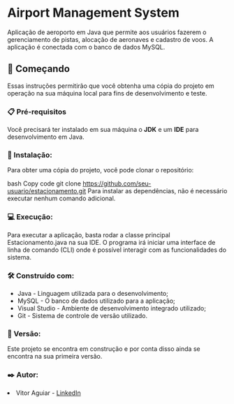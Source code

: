 <h1>Airport Management System</h1>
Aplicação de aeroporto em Java que permite aos usuários fazerem o gerenciamento de pistas, alocação de aeronaves e cadastro de voos. A aplicação é conectada com o banco de dados MySQL.

<h2>🚀 Começando</h2>
Essas instruções permitirão que você obtenha uma cópia do projeto em operação na sua máquina local para fins de desenvolvimento e teste.


<h3>📋 Pré-requisitos</h3>
Você precisará ter instalado em sua máquina o <strong>JDK</strong> e um <strong>IDE</strong> para desenvolvimento em Java.

<h3>🔧 Instalação:</h3>
Para obter uma cópia do projeto, você pode clonar o repositório:

bash
Copy code
git clone https://github.com/seu-usuario/estacionamento.git
Para instalar as dependências, não é necessário executar nenhum comando adicional.

<h3>💻 Execução:</h3>
Para executar a aplicação, basta rodar a classe principal Estacionamento.java na sua IDE. O programa irá iniciar uma interface de linha de comando (CLI) onde é possível interagir com as funcionalidades do sistema.

<h3>🛠️ Construído com:</h3>
<ul>
  <li>Java - Linguagem utilizada para o desenvolvimento;</li>
  <li>MySQL - O banco de dados utilizado para a aplicação;</li>
  <li>Visual Studio - Ambiente de desenvolvimento integrado utilizado;</li>
  <li>Git - Sistema de controle de versão utilizado.</li>
</ul>

<h3>📌 Versão:</h3>
Este projeto se encontra em construção e por conta disso ainda se encontra na sua primeira versão.

<h3>✒️ Autor:</h3>
  <li>Vitor Aguiar - <a href="www.linkedin.com/in/vitor-aguiar-ab3937192/">LinkedIn</a></li>
